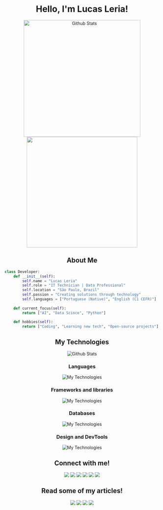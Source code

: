 <div align="center">
  
# Hello, I'm Lucas Leria!

<img width=380 src="https://github-readme-streak-stats.herokuapp.com/?user=lucasgleria&theme=dark&hide_border=false" alt="Github Stats"/>  
<img width=360 src="https://github-readme-stats.vercel.app/api?username=lucasgleria&theme=dark&rank_icon=github&ring_color=FFA500"/>


## About Me
</div>

```python
class Developer:
    def __init__(self):
        self.name = "Lucas Leria"
        self.role = "IT Technician | Data Professional"
        self.location = "São Paulo, Brazil"
        self.passion = "Creating solutions through technology"
        self.languages = ["Portuguese (Native)", "English (C1 CEFR)"]
        
    def current_focus(self):
        return ["AI", "Data Scince", "Python"]
    
    def hobbies(self):
        return ["Coding", "Learning new tech", "Open-source projects"]
```

<div align="center">

## My Technologies

<img src="https://github-readme-stats.vercel.app/api/top-langs/?username=lucasgleria&theme=dark&hide_border=false&include_all_commits=true&count_private=true&layout=compact" alt="Github Stats"/>

### Languages
![My Technologies](https://skillicons.dev/icons?i=md,php,nodejs,r&theme=dark)

### Frameworks and libraries
![My Technologies](https://skillicons.dev/icons?i=tensorflow,django,flask,fastapi,jquery,tailwind,prisma&theme=dark)

### Databases
![My Technologies](https://skillicons.dev/icons?i=mysql,sqlite,postgres,mongodb,planetscale&theme=dark)

### Design and DevTools
![My Technologies](https://skillicons.dev/icons?i=figma,git,vercel,docker&theme=dark)

## Connect with me!

<a href="https://www.linkedin.com/in/lucasleria/" target="_blank"><img src="https://img.shields.io/badge/-Linkedin-%230077B5?style=plastic&logo=linkedIn&logoColor=white" target="_blank"></a> 
<a href="https://api.whatsapp.com/send?phone=5511945735280&text=Olá!%20acessei%20seu%20perfil%20pelo%20GitHub%20e%20gostaria%20de%20falar%20com%20você!" target="_blank"><img src="https://img.shields.io/badge/WhatsApp-25D366?style=plastic&logo=whatsapp&logoColor=white" target="_blank"></a>
<a href="https://discord.gg/Sgz3EyqKkP" target="_blank"><img src="https://img.shields.io/badge/Discord-7289DA?style=plastic&logo=discord&logoColor=white" target="_blank"></a> 
<a href="https://lucasgleria.github.io/resume/" target="_blank"><img src="https://img.shields.io/badge/Curriculum-FF5722?style=plastic&logo=todoist&logoColor=white" target="_blank"></a> 
<a href="https://chat-lleria.vercel.app/" target="_blank"><img src="https://img.shields.io/badge/Curriculum_AI-FF5722?style=plastic&logo=todoist&logoColor=white" target="_blank"></a> 
<a href="mailto:lucasleria17@gmail.com?subject=Ol%C3%A1!%20acessei%20seu%20perfil%20pelo%20GitHub%20e%20gostaria%20de%20falar%20com%20voc%C3%AA!&body=_Escreva%20aqui%20sua%20mensagem_" target="_blank"> <img src="https://img.shields.io/badge/Gmail-D14836?style=plastic&logo=gmail&logoColor=white" target="_blank"></a>

## Read some of my articles!
<a href="https://medium.com/@lucasleria17/" target="_blank"><img src="https://img.shields.io/badge/Medium-8A2BE2" target="_blank"></a> 
<a href="https://lucasleria.substack.com" target="_blank"><img src="https://img.shields.io/badge/Substack-8A2BE2" target="_blank"></a> 
<a href="https://app.daily.dev/lucasleria" target="_blank"><img src="https://img.shields.io/badge/Daily.dev-8A2BE2" target="_blank"></a> 
<a href="https://dev.to/lucas_leria" target="_blank"><img src="https://img.shields.io/badge/Dev.to-8A2BE2" target="_blank"></a> 

</div>

<!-- commit do dia!! -->
